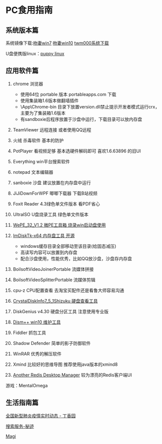 # PC食用指南

## 系统版本篇

系统镜像下载:[吻妻win7](http://www.newxitong.com/) [吻妻win10](http://iwin10.net/) [twm000系统下载](http://twm000.top/) 

U盘便携版linux：[puppy linux](http://puppylinux.com/)



## 应用软件篇

1. chrome 浏览器 

   - 使用64位  portable 版本 portableapps.com 下载
   - 使用集装箱1.6版本做翻墙插件
   - \App\Chrome-bin 目录下放置version.dll禁止提示开发者模式运行crx，主要为了集装箱1.6版本
   - 有sandboxie后程序放置于沙盘中运行，下载目录可以放内存盘
2. TeamViewer 远程连接 或者使用QQ远程
3. 火绒 杀毒软件 基本的防护
4. PotPlayer 看视频足够 基本选硬件解码即可 喜欢1.6.63896 的旧UI
5. Everything win平台搜索软件
6. notepad 文本编辑器
7. sanboxie 沙盘 建议放置在内存盘中运行
8. JiJiDownForWPF 唧唧下载器 下载B站视频
9. Foxit Reader 4.3绿色单文件版本 看PDF省心
10. UltraISO U盘烧录工具 绿色单文件版本
11. [WePE_32_V1.2 微PE工具箱 烧录win启动盘使用](http://www.wepe.com.cn/)
12. [ImDiskTk-x64 内存盘工具 开源](https://sourceforge.net/projects/imdisk-toolkit/)
    - windows缓存目录全部移动至该目录(给固态减压)
    - 高读写内容可以放置到内存盘
    - 配合沙盘使用，性能优秀，比如QQ放沙盘，沙盘存内存盘
13. BoilsoftVideoJoinerPortable 流媒体拼接
14. BoilsoftVideoSplitterPortable 流媒体剪辑
15. cpu-z CPU配置查看 去淘宝买配件还是看鲁大师容易沟通
16. [CrystalDiskInfo7_5_1Shizuku 硬盘查看工具](http://crystalmark.info/en/software/crystaldiskinfo/)
17. DiskGenius v4.30 硬盘分区工具 注意使用专业版
18. [Dism++ win10 维护工具](http://www.chuyu.me/en/index.html)
19. Fiddler 抓包工具
20. Shadow Defender 简单的影子防御软件
21. WinRAR 优秀的解压软件
22. Xmind 比较好的思维导图 推荐使用java版本的xmind8
23. [Another Redis Desktop Manager](http://www.electronjs.org/apps/anotherredisdesktopmanager) 较为漂亮的Redis客户端UI



游戏：MentalOmega

## 生活指南篇

[全国新型肺炎疫情实时动态 - 丁香园](https://ncov.dxy.cn/ncovh5/view/pneumonia)

[搜索服务-秘迹](https://mijisou.com/)

[Magi](https://magi.com/)